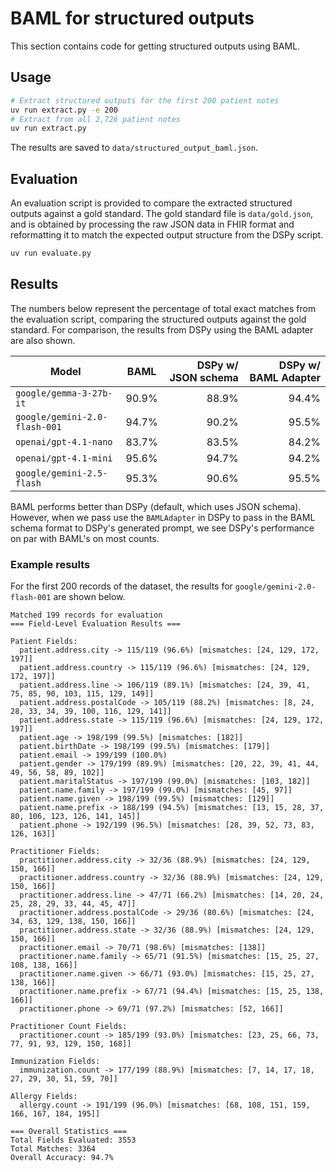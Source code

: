 # BAML for structured outputs

This section contains code for getting structured outputs using BAML.

## Usage

```bash
# Extract structured outputs for the first 200 patient notes
uv run extract.py -e 200
# Extract from all 2,726 patient notes
uv run extract.py
```

The results are saved to `data/structured_output_baml.json`.

## Evaluation

An evaluation script is provided to compare the extracted structured outputs against a gold standard.
The gold standard file is `data/gold.json`, and is obtained by processing the raw JSON data in FHIR
format and reformatting it to match the expected output structure from the DSPy script.

```bash
uv run evaluate.py
```

## Results

The numbers below represent
the percentage of total exact matches from the evaluation script, comparing the structured outputs
against the gold standard. For comparison, the results from DSPy using the BAML adapter
are also shown.

| Model | BAML | DSPy w/ JSON schema | DSPy w/ BAML Adapter |
|-------|---|-------------------:|-------------------:|
| `google/gemma-3-27b-it` | 90.9% | 88.9% | 94.4% |
| `google/gemini-2.0-flash-001` | 94.7% | 90.2% | 95.5% |
| `openai/gpt-4.1-nano`| 83.7% | 83.5% | 84.2% |
| `openai/gpt-4.1-mini`| 95.6% | 94.7% | 94.2% |
| `google/gemini-2.5-flash` | 95.3% | 90.6% | 95.5% |

BAML performs better than DSPy (default, which uses JSON schema). However, when we pass
use the `BAMLAdapter` in DSPy to pass in the BAML schema format to DSPy's generated prompt,
we see DSPy's performance on par with BAML's on most counts.

### Example results

For the first 200 records of the dataset, the results for `google/gemini-2.0-flash-001` are shown below.

```
Matched 199 records for evaluation
=== Field-Level Evaluation Results ===

Patient Fields:
  patient.address.city -> 115/119 (96.6%) [mismatches: [24, 129, 172, 197]]
  patient.address.country -> 115/119 (96.6%) [mismatches: [24, 129, 172, 197]]
  patient.address.line -> 106/119 (89.1%) [mismatches: [24, 39, 41, 75, 85, 90, 103, 115, 129, 149]]
  patient.address.postalCode -> 105/119 (88.2%) [mismatches: [8, 24, 28, 33, 34, 39, 100, 116, 129, 141]]
  patient.address.state -> 115/119 (96.6%) [mismatches: [24, 129, 172, 197]]
  patient.age -> 198/199 (99.5%) [mismatches: [182]]
  patient.birthDate -> 198/199 (99.5%) [mismatches: [179]]
  patient.email -> 199/199 (100.0%)
  patient.gender -> 179/199 (89.9%) [mismatches: [20, 22, 39, 41, 44, 49, 56, 58, 89, 102]]
  patient.maritalStatus -> 197/199 (99.0%) [mismatches: [103, 182]]
  patient.name.family -> 197/199 (99.0%) [mismatches: [45, 97]]
  patient.name.given -> 198/199 (99.5%) [mismatches: [129]]
  patient.name.prefix -> 188/199 (94.5%) [mismatches: [13, 15, 28, 37, 80, 106, 123, 126, 141, 145]]
  patient.phone -> 192/199 (96.5%) [mismatches: [28, 39, 52, 73, 83, 126, 163]]

Practitioner Fields:
  practitioner.address.city -> 32/36 (88.9%) [mismatches: [24, 129, 150, 166]]
  practitioner.address.country -> 32/36 (88.9%) [mismatches: [24, 129, 150, 166]]
  practitioner.address.line -> 47/71 (66.2%) [mismatches: [14, 20, 24, 25, 28, 29, 33, 44, 45, 47]]
  practitioner.address.postalCode -> 29/36 (80.6%) [mismatches: [24, 34, 63, 129, 138, 150, 166]]
  practitioner.address.state -> 32/36 (88.9%) [mismatches: [24, 129, 150, 166]]
  practitioner.email -> 70/71 (98.6%) [mismatches: [138]]
  practitioner.name.family -> 65/71 (91.5%) [mismatches: [15, 25, 27, 108, 138, 166]]
  practitioner.name.given -> 66/71 (93.0%) [mismatches: [15, 25, 27, 138, 166]]
  practitioner.name.prefix -> 67/71 (94.4%) [mismatches: [15, 25, 138, 166]]
  practitioner.phone -> 69/71 (97.2%) [mismatches: [52, 166]]

Practitioner Count Fields:
  practitioner.count -> 185/199 (93.0%) [mismatches: [23, 25, 66, 73, 77, 91, 93, 129, 150, 168]]

Immunization Fields:
  immunization.count -> 177/199 (88.9%) [mismatches: [7, 14, 17, 18, 27, 29, 30, 51, 59, 70]]

Allergy Fields:
  allergy.count -> 191/199 (96.0%) [mismatches: [68, 108, 151, 159, 166, 167, 184, 195]]

=== Overall Statistics ===
Total Fields Evaluated: 3553
Total Matches: 3364
Overall Accuracy: 94.7%
```